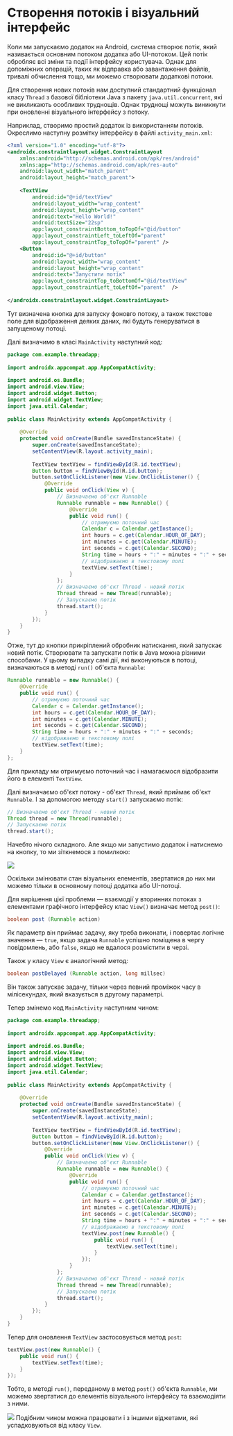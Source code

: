 # Створення потоків і візуальний інтерфейс

Коли ми запускаємо додаток на Android, система створює потік, який називається основним потоком додатка або UI-потоком. Цей потік обробляє всі зміни та події інтерфейсу користувача. Однак для допоміжних операцій, таких як відправка або завантаження файлів, тривалі обчислення тощо, ми можемо створювати додаткові потоки.

Для створення нових потоків нам доступний стандартний функціонал класу `Thread` з базової бібліотеки Java з пакету `java.util.concurrent`, які не викликають особливих труднощів. Однак труднощі можуть виникнути при оновленні візуального інтерфейсу з потоку.

Наприклад, створимо простий додаток із використанням потоків. Окреслимо наступну розмітку інтерфейсу в файлі `activity_main.xml`:

```xml
<?xml version="1.0" encoding="utf-8"?>
<androidx.constraintlayout.widget.ConstraintLayout
    xmlns:android="http://schemas.android.com/apk/res/android"
    xmlns:app="http://schemas.android.com/apk/res-auto"
    android:layout_width="match_parent"
    android:layout_height="match_parent">
 
    <TextView
        android:id="@+id/textView"
        android:layout_width="wrap_content"
        android:layout_height="wrap_content"
        android:text="Hello World!"
        android:textSize="22sp"
        app:layout_constraintBottom_toTopOf="@id/button"
        app:layout_constraintLeft_toLeftOf="parent"
        app:layout_constraintTop_toTopOf="parent" />
    <Button
        android:id="@+id/button"
        android:layout_width="wrap_content"
        android:layout_height="wrap_content"
        android:text="Запустити потік"
        app:layout_constraintTop_toBottomOf="@id/textView"
        app:layout_constraintLeft_toLeftOf="parent"  />
 
</androidx.constraintlayout.widget.ConstraintLayout>
```

Тут визначена кнопка для запуску фоновго потоку, а також текстове поле для відображення деяких даних, які будуть генеруватися в запущеному потоці.

Далі визначимо в класі `MainActivity` наступний код:

```java
package com.example.threadapp;
 
import androidx.appcompat.app.AppCompatActivity;
 
import android.os.Bundle;
import android.view.View;
import android.widget.Button;
import android.widget.TextView;
import java.util.Calendar;
 
public class MainActivity extends AppCompatActivity {
 
    @Override
    protected void onCreate(Bundle savedInstanceState) {
        super.onCreate(savedInstanceState);
        setContentView(R.layout.activity_main);
 
        TextView textView = findViewById(R.id.textView);
        Button button = findViewById(R.id.button);
        button.setOnClickListener(new View.OnClickListener() {
            @Override
            public void onClick(View v) {
                // Визначаємо об'єкт Runnable
                Runnable runnable = new Runnable() {
                    @Override
                    public void run() {
                        // отримуємо поточний час
                        Calendar c = Calendar.getInstance();
                        int hours = c.get(Calendar.HOUR_OF_DAY);
                        int minutes = c.get(Calendar.MINUTE);
                        int seconds = c.get(Calendar.SECOND);
                        String time = hours + ":" + minutes + ":" + seconds;
                        // відображаємо в текстовому полі
                        textView.setText(time);
                    }
                };
                // Визначаємо об'єкт Thread - новий потік
                Thread thread = new Thread(runnable);
                // Запускаємо потік
                thread.start();
            }
        });
    }
}
```

Отже, тут до кнопки прикріплений обробник натискання, який запускає новий потік. Створювати та запускати потік в Java можна різними способами. У цьому випадку самі дії, які виконуються в потоці, визначаються в методі `run()` об'єкта `Runnable`:

```java
Runnable runnable = new Runnable() {
    @Override
    public void run() {
        // отримуємо поточний час
        Calendar c = Calendar.getInstance();
        int hours = c.get(Calendar.HOUR_OF_DAY);
        int minutes = c.get(Calendar.MINUTE);
        int seconds = c.get(Calendar.SECOND);
        String time = hours + ":" + minutes + ":" + seconds;
        // відображаємо в текстовому полі
        textView.setText(time);
    }
};
```

Для прикладу ми отримуємо поточний час і намагаємося відобразити його в елементі `TextView`.

Далі визначаємо об'єкт потоку - об'єкт `Thread`, який приймає об'єкт `Runnable`. І за допомогою методу `start()` запускаємо потік:

```java
// Визначаємо об'єкт Thread - новий потік
Thread thread = new Thread(runnable);
// Запускаємо потік
thread.start();
```

Начебто нічого складного. Але якщо ми запустимо додаток і натиснемо на кнопку, то ми зіткнемося з помилкою:

![](/images/android/4-lesson/5-threads/1.png)

Оскільки змінювати стан візуальних елементів, звертатися до них ми можемо тільки в основному потоці додатка або UI-потоці.

Для вирішення цієї проблеми — взаємодії у вторинних потоках з елементами графічного інтерфейсу клас `View()` визначає метод `post()`:

```java
boolean post (Runnable action)
```

Як параметр він приймає задачу, яку треба виконати, і повертає логічне значення — `true`, якщо задача `Runnable` успішно поміщена в чергу повідомлень, або `false`, якщо не вдалося розмістити в черзі.

Також у класу `View` є аналогічний метод:

```java
boolean postDelayed (Runnable action, long millsec)
```

Він також запускає задачу, тільки через певний проміжок часу в мілісекундах, який вказується в другому параметрі.

Тепер змінемо код `MainActivity` наступним чином:

```java
package com.example.threadapp;
 
import androidx.appcompat.app.AppCompatActivity;
 
import android.os.Bundle;
import android.view.View;
import android.widget.Button;
import android.widget.TextView;
import java.util.Calendar;
 
public class MainActivity extends AppCompatActivity {
 
    @Override
    protected void onCreate(Bundle savedInstanceState) {
        super.onCreate(savedInstanceState);
        setContentView(R.layout.activity_main);
 
        TextView textView = findViewById(R.id.textView);
        Button button = findViewById(R.id.button);
        button.setOnClickListener(new View.OnClickListener() {
            @Override
            public void onClick(View v) {
                // Визначаємо об'єкт Runnable
                Runnable runnable = new Runnable() {
                    @Override
                    public void run() {
                        // отримуємо поточний час
                        Calendar c = Calendar.getInstance();
                        int hours = c.get(Calendar.HOUR_OF_DAY);
                        int minutes = c.get(Calendar.MINUTE);
                        int seconds = c.get(Calendar.SECOND);
                        String time = hours + ":" + minutes + ":" + seconds;
                        // відображаємо в текстовому полі
                        textView.post(new Runnable() {
                            public void run() {
                                textView.setText(time);
                            }
                        });
                    }
                };
                // Визначаємо об'єкт Thread - новий потік
                Thread thread = new Thread(runnable);
                // Запускаємо потік
                thread.start();
            }
        });
    }
}
```

Тепер для оновлення `TextView` застосовується метод `post`:

```java
textView.post(new Runnable() {
    public void run() {
        textView.setText(time);
    }
});
```

Тобто, в методі `run()`, переданому в метод `post()` об'єкта `Runnable`, ми можемо звертатися до елементів візуального інтерфейсу та взаємодіяти з ними.

![](/images/android/4-lesson/5-threads/2.png)
Подібним чином можна працювати і з іншими віджетами, які успадковуються від класу `View`.